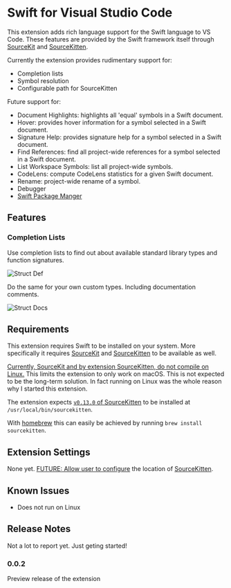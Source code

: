 # Swift for Visual Studio Code

This extension adds rich language support for the Swift language to VS Code. These features are provided by the Swift framework itself through [SourceKit](https://github.com/apple/swift/tree/master/tools/SourceKit) and [SourceKitten](https://github.com/jpsim/SourceKitten).

Currently the extension provides rudimentary support for:

- Completion lists
- Symbol resolution
- Configurable path for SourceKitten

Future support for:

- Document Highlights: highlights all 'equal' symbols in a Swift document.
- Hover: provides hover information for a symbol selected in a Swift document.
- Signature Help: provides signature help for a symbol selected in a Swift document.
- Find References: find all project-wide references for a symbol selected in a Swift document.
- List Workspace Symbols: list all project-wide symbols.
- CodeLens: compute CodeLens statistics for a given Swift document.
- Rename: project-wide rename of a symbol.
- Debugger
- [Swift Package Manger](https://swift.org/package-manager/)

## Features

### Completion Lists

Use completion lists to find out about available standard library types and function signatures.

![Struct Def](http://i.giphy.com/26gJAJzxzZDsVEs24.gif)

Do the same for your own custom types. Including documentation comments.

![Struct Docs](http://i.giphy.com/l0HlzNmlfLl7fyc0g.gif)

## Requirements

This extension requires Swift to be installed on your system. More specifically it requires [SourceKit](https://github.com/apple/swift/tree/master/tools/SourceKit) and [SourceKitten](https://github.com/jpsim/SourceKitten) to be available as well.

[Currently, SourceKit and by extension SourceKitten, do not compile on Linux.](https://github.com/jpsim/SourceKitten/pull/223) This limits the extension to only work on macOS. This is not expected to be the long-term solution. In fact running on Linux was the whole reason why I started this extension.

The extension expects [`v0.13.0` of SourceKitten](https://github.com/jpsim/SourceKitten/releases/tag/0.13.0) to be installed at `/usr/local/bin/sourcekitten`.

With [homebrew]() this can easily be achieved by running `brew install sourcekitten`.

## Extension Settings

None yet. [FUTURE: Allow user to configure](https://github.com/RLovelett/vscode-swift/issues/1) the location of [SourceKitten](https://github.com/jpsim/SourceKitten).

## Known Issues

- Does not run on Linux

## Release Notes

Not a lot to report yet. Just geting started!

### 0.0.2

Preview release of the extension